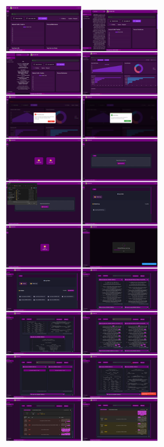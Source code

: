 <div>
  <img src="images/1.png" alt="1" width="200"/>
  <img src="images/2.png" alt="2" width="200"/>
  <img src="images/3.png" alt="3" width="200"/>
  
  <img src="images/4.png" alt="4" width="200"/>
  <img src="images/5.png" alt="5" width="200"/>
  <img src="images/6.png" alt="6" width="200"/>

  <img src="images/7.png" alt="7" width="200"/>
  <img src="images/8.png" alt="8" width="200"/>
  <img src="images/9.png" alt="9" width="200"/>

  <img src="images/10.png" alt="10" width="200"/>
  <img src="images/11.png" alt="11" width="200"/>
  <img src="images/12.png" alt="12" width="200"/>
  <img src="images/13.png" alt="13" width="200"/>
  <img src="images/14.png" alt="14" width="200"/>
  <img src="images/15.png" alt="15" width="200"/>

  <img src="images/16.png" alt="16" width="200"/>
  <img src="images/17.png" alt="17" width="200"/>
  <img src="images/18.png" alt="18" width="200"/>
  <img src="images/19.png" alt="19" width="200"/>

  <img src="images/20.png" alt="20" width="200"/>
</div>
